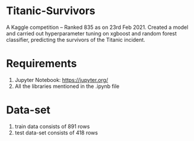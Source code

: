 # Titanic-Survivors
A Kaggle competition – Ranked 835 as on 23rd Feb 2021. Created a model and carried out hyperparameter tuning on xgboost and random forest classifier, predicting the survivors of the Titanic incident.

# Requirements
1. Jupyter Notebook: https://jupyter.org/
2. All the libraries mentioned in the .ipynb file 

# Data-set
1. train data consists of 891 rows
2. test data-set consists of 418 rows
